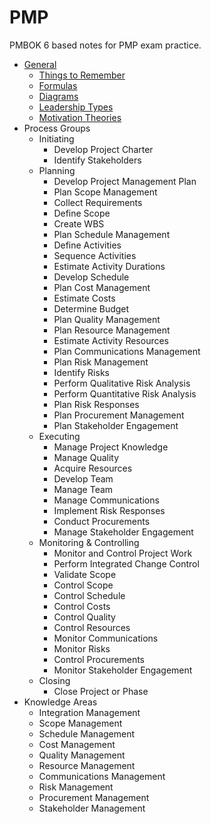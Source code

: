 # PMP

PMBOK 6 based notes for PMP exam practice. 

- [General](general)
  - [Things to Remember](general/things-to-remember.md)
  - [Formulas](general/formulas.md)
  - [Diagrams](general/diagrams.md)
  - [Leadership Types](general/leadership-types.md)
  - [Motivation Theories](general/motivation-theories.md)
- Process Groups
  - Initiating
    - Develop Project Charter
    - Identify Stakeholders
  - Planning
    - Develop Project Management Plan
    - Plan Scope Management
    - Collect Requirements
    - Define Scope
    - Create WBS
    - Plan Schedule Management
    - Define Activities
    - Sequence Activities
    - Estimate Activity Durations
    - Develop Schedule
    - Plan Cost Management
    - Estimate Costs
    - Determine Budget
    - Plan Quality Management
    - Plan Resource Management
    - Estimate Activity Resources
    - Plan Communications Management
    - Plan Risk Management
    - Identify Risks
    - Perform Qualitative Risk Analysis
    - Perform Quantitative Risk Analysis
    - Plan Risk Responses
    - Plan Procurement Management
    - Plan Stakeholder Engagement
  - Executing
    - Manage Project Knowledge
    - Manage Quality
    - Acquire Resources
    - Develop Team
    - Manage Team
    - Manage Communications
    - Implement Risk Responses
    - Conduct Procurements
    - Manage Stakeholder Engagement
  - Monitoring & Controlling
    - Monitor and Control Project Work
    - Perform Integrated Change Control
    - Validate Scope
    - Control Scope
    - Control Schedule
    - Control Costs
    - Control Quality
    - Control Resources
    - Monitor Communications
    - Monitor Risks
    - Control Procurements
    - Monitor Stakeholder Engagement
  - Closing
    - Close Project or Phase
- Knowledge Areas
  - Integration Management
  - Scope Management
  - Schedule Management
  - Cost Management
  - Quality Management
  - Resource Management
  - Communications Management
  - Risk Management
  - Procurement Management
  - Stakeholder Management

